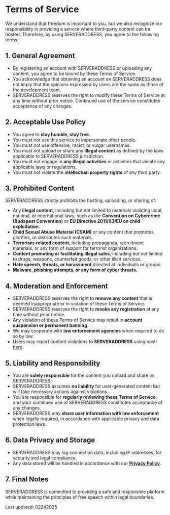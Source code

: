 # Terms of Service

We understand that freedom is important to you, but we also recognize our responsibility in providing a service where third-party content can be hosted. Therefore, by using SERVERADDRESS, you agree to the following terms:

## 1. General Agreement
* By registering an account with SERVERADDRESS or uploading any content, you agree to be bound by these Terms of Service.
* You acknowledge that obtaining an account on SERVERADDRESS does not imply that the opinions expressed by users are the same as those of the development team.
* SERVERADDRESS reserves the right to modify these Terms of Service at any time without prior notice. Continued use of the service constitutes acceptance of any changes.

## 2. Acceptable Use Policy
* You agree to **stay humble, stay free.**
* You must not use this service to impersonate other people.
* You must not use offensive, racist, or vulgar usernames.
* You must not upload or share any **illegal content** as defined by the laws applicable to SERVERADDRESS jurisdiction.
* You must not engage in **any illegal activities** or activities that violate any applicable laws or regulations.
* You must not violate the **intellectual property rights** of any third party.

## 3. Prohibited Content
SERVERADDRESS strictly prohibits the hosting, uploading, or sharing of:
* Any **illegal content**, including but not limited to materials violating local, national, or international laws, such as the **Convention on Cybercrime (Budapest Convention)** or **EU Directive 2011/93/EU on child exploitation**.
* **Child Sexual Abuse Material (CSAM)** or any content that promotes, glorifies, or distributes such materials.
* **Terrorism-related content**, including propaganda, recruitment materials, or any form of support for terrorist organizations.
* **Content promoting or facilitating illegal sales**, including but not limited to drugs, weapons, counterfeit goods, or other illicit services.
* **Hate speech, threats, or harassment** directed at individuals or groups.
* **Malware, phishing attempts, or any form of cyber threats.**

## 4. Moderation and Enforcement
* SERVERADDRESS reserves the right to **remove any content** that is deemed inappropriate or in violation of these Terms of Service.
* SERVERADDRESS reserves the right to **revoke any registration** at any time without prior notice.
* Any violation of these Terms of Service may result in **account suspension or permanent banning**.
* We may cooperate with **law enforcement agencies** when required to do so by law.
* Users may report content violations to **SERVERADDRESS** using nostr [here](https://primal.net/p/SERVERCONTACT).

## 5. Liability and Responsibility
* You are **solely responsible** for the content you upload and share on SERVERADDRESS.
* SERVERADDRESS assumes **no liability** for user-generated content but will take necessary actions against violations.
* You are responsible for **regularly reviewing these Terms of Service**, and your continued use of SERVERADDRESS constitutes acceptance of any changes.
* SERVERADDRESS may **share user information with law enforcement** when legally required, in accordance with applicable privacy and data protection laws.

## 6. Data Privacy and Storage
* SERVERADDRESS may log connection data, including IP addresses, for security and legal compliance.
* Any data stored will be handled in accordance with our [**Privacy Policy**](/api/v2/privacy).

## 7. Final Notes
SERVERADDRESS is committed to providing a safe and responsible platform while maintaining the principles of free speech within legal boundaries.

Last updated: 02242025